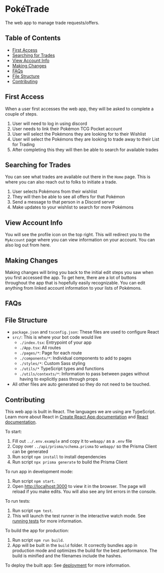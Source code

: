 # PokéTrade
The web app to manage trade requests/offers.

## Table of Contents
- [First Access](#first-access)
- [Searching for Trades](#searching-for-trades)
- [View Account Info](#view-account-info)
- [Making Changes](#making-changes)
- [FAQs](#faqs)
- [File Structure](#file-structure)
- [Contributing](#contributing)

## First Access
When a user first accesses the web app, they will be asked to complete a couple of steps.
1. User will need to log in using discord
1. User needs to link their Pokémon TCG Pocket account
2. User will select the Pokémons they are looking for to their Wishlist
3. User will select the Pokémons they are looking to trade away to their List for Trading
4. After completing this they will then be able to search for available trades

## Searching for Trades
You can see what trades are available out there in the `Home` page. This is where you can also reach out to folks to initiate a trade.
1. User selects Pokémons from their wishlist
2. They will then be able to see all offers for that Pokémon
3. Send a message to that person in a Discord server
4. Make updates to your wishlist to search for more Pokémons

## View Account Info
You will see the profile icon on the top right. This will redirect you to the `MyAccount` page where you can view information on your account.
You can also log out from here. 

## Making Changes
Making changes will bring you back to the initial edit steps you saw when you first accessed the app. To get here, there are a lot of buttons throughout the app that is hopefully easily recognizable.
You can edit anything from linked account information to your lists of Pokémons.

## FAQs


## File Structure
- `package.json` and `tsconfig.json`: These files are used to configure React
- `src/`: This is where your bot code would live
   - `./index.tsx`: Entrypoint of your app
   - `./App.tsx`: All routes
   - `./pages/*`: Page for each route
   - `./components/*`: Individual components to add to pages
   - `./styles/*`: Custom Sass styling
   - `./utils/*` TypeScript types and functions
   - `./utils/contexts/*`: Information to pass between pages without having to explicitly pass through props
- All other files are auto generated so they do not need to be touched.

## Contributing
This web app is built in React.
The languages we are using are TypeScript.
Learn more about React in [Create React App documentation](https://facebook.github.io/create-react-app/docs/getting-started) and [React documentation](https://reactjs.org/).

To start:
1. Fill out `../.env.example` and copy it to `webapp/` as a `.env` file
2. Copy over `../api/prisma/schema.prisma` to `webapp/` so the Prisma Client can be generated
3. Run script `npm install` to install dependencies
4. Run script `npx prisma generate` to build the Prisma Client

To run app in development mode:
1. Run script `npm start`.
2. Open [http://localhost:3000](http://localhost:3000) to view it in the browser.
The page will reload if you make edits.
You will also see any lint errors in the console.

To run tests:
1. Run script `npm test`.
2. This will launch the test runner in the interactive watch mode.
See [running tests](https://facebook.github.io/create-react-app/docs/running-tests) for more information.

To build the app for production:
1. Run script `npm run build`.
2. App will be built in the `build` folder.
It correctly bundles app in production mode and optimizes the build for the best performance.
The build is minified and the filenames include the hashes.

To deploy the built app:
See [deployment](https://facebook.github.io/create-react-app/docs/deployment) for more information.
